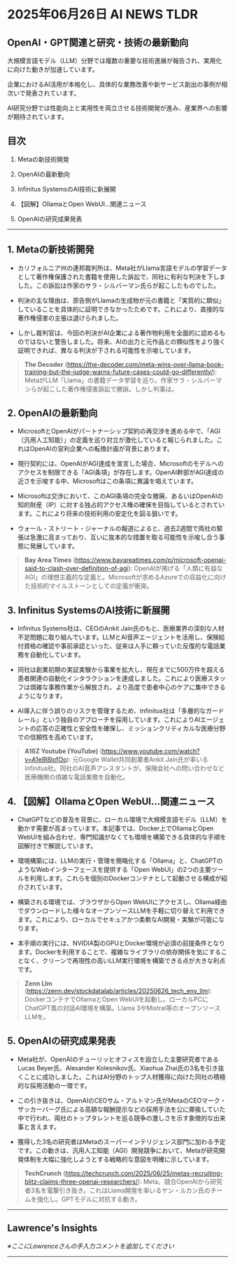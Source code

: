# 2025年06月26日 AI NEWS TLDR

## OpenAI・GPT関連と研究・技術の最新動向

大規模言語モデル（LLM）分野では複数の重要な技術進展が報告され、実用化に向けた動きが加速しています。

企業におけるAI活用が本格化し、具体的な業務改善や新サービス創出の事例が相次いで発表されています。

AI研究分野では性能向上と実用性を両立させる技術開発が進み、産業界への影響が期待されています。

## 目次

1. Metaの新技術開発

2. OpenAIの最新動向

3. Infinitus SystemsのAI技術に新展開

4. 【図解】OllamaとOpen WebUI…関連ニュース

5. OpenAIの研究成果発表

---

## 1. Metaの新技術開発

- カリフォルニア州の連邦裁判所は、Meta社がLlama言語モデルの学習データとして著作権保護された書籍を使用した訴訟で、同社に有利な判決を下しました。この訴訟は作家のサラ・シルバーマン氏らが起こしたものでした。

- 判決の主な理由は、原告側がLlamaの生成物が元の書籍と「実質的に類似」していることを具体的に証明できなかったためです。これにより、直接的な著作権侵害の主張は退けられました。

- しかし裁判官は、今回の判決がAI企業による著作物利用を全面的に認めるものではないと警告しました。将来、AIの出力と元作品との類似性をより強く証明できれば、異なる判決が下される可能性を示唆しています。

> **The Decoder** (https://the-decoder.com/meta-wins-over-llama-book-training-but-the-judge-warns-future-cases-could-go-differently/): MetaがLLM「Llama」の書籍データ学習を巡り。作家サラ・シルバーマンらが起こした著作権侵害訴訟で勝訴。しかし判事は。

## 2. OpenAIの最新動向

- MicrosoftとOpenAIがパートナーシップ契約の再交渉を進める中で、「AGI（汎用人工知能）」の定義を巡り対立が激化していると報じられました。これはOpenAIの営利企業への転換計画が背景にあります。

- 現行契約には、OpenAIがAGI達成を宣言した場合、Microsoftのモデルへのアクセスを制限できる「AGI条項」が存在します。OpenAI幹部がAGI達成の近さを示唆する中、Microsoftはこの条項に異議を唱えています。

- Microsoftは交渉において、このAGI条項の完全な撤廃、あるいはOpenAIの知的財産（IP）に対する独占的アクセス権の確保を目指しているとされています。これにより将来の技術利用の安定化を図る狙いです。

- ウォール・ストリート・ジャーナルの報道によると、過去2週間で両社の緊張は急激に高まっており、互いに抜本的な措置を取る可能性を示唆し合う事態に発展しています。

> **Bay Area Times** (https://www.bayareatimes.com/p/microsoft-openai-said-to-clash-over-definition-of-agi): OpenAIが掲げる「人類に有益なAGI」の理想主義的な定義と。Microsoftが求めるAzureでの収益化に向けた技術的マイルストーンとしての定義が衝突。

## 3. Infinitus SystemsのAI技術に新展開

- Infinitus Systems社は、CEOのAnkit Jain氏のもと、医療業界の深刻な人材不足問題に取り組んでいます。LLMとAI音声エージェントを活用し、保険給付資格の確認や事前承認といった、従来は人手に頼っていた反復的な電話業務を自動化しています。

- 同社は創業初期の実証実験から事業を拡大し、現在までに500万件を超える患者関連の自動化インタラクションを達成しました。これにより医療スタッフは煩雑な事務作業から解放され、より高度で患者中心のケアに集中できるようになります。

- AI導入に伴う誤りのリスクを管理するため、Infinitus社は「多層的なガードレール」という独自のアプローチを採用しています。これによりAIエージェントの応答の正確性と安全性を確保し、ミッションクリティカルな医療分野での信頼性を高めています。

> **A16Z Youtube (YouTube)** (https://www.youtube.com/watch?v=A1elR8lofOo): 元Google Wallet共同創業者Ankit Jain氏が率いるInfinitus社。同社のAI音声アシスタントが。保険会社への問い合わせなど医療機関の煩雑な電話業務を自動化。

## 4. 【図解】OllamaとOpen WebUI…関連ニュース

- ChatGPTなどの普及を背景に、ローカル環境で大規模言語モデル（LLM）を動かす需要が高まっています。本記事では、Docker上でOllamaとOpen WebUIを組み合わせ、専門知識がなくても環境を構築できる具体的な手順を図解付きで解説しています。

- 環境構築には、LLMの実行・管理を簡略化する「Ollama」と、ChatGPTのようなWebインターフェースを提供する「Open WebUI」の2つの主要ツールを利用します。これらを個別のDockerコンテナとして起動させる構成が紹介されています。

- 構築される環境では、ブラウザからOpen WebUIにアクセスし、Ollama経由でダウンロードした様々なオープンソースLLMを手軽に切り替えて利用できます。これにより、ローカルでセキュアかつ柔軟なAI開発・実験が可能になります。

- 本手順の実行には、NVIDIA製のGPUとDocker環境が必須の前提条件となります。Dockerを利用することで、複雑なライブラリの依存関係を気にすることなく、クリーンで再現性の高いLLM実行環境を構築できる点が大きな利点です。

> **Zenn Llm** (https://zenn.dev/stockdatalab/articles/20250626_tech_env_llm): DockerコンテナでOllamaとOpen WebUIを起動し。ローカルPCにChatGPT風の対話AI環境を構築。Llama 3やMistral等のオープンソースLLMを。

## 5. OpenAIの研究成果発表

- Meta社が、OpenAIのチューリッヒオフィスを設立した主要研究者であるLucas Beyer氏、Alexander Kolesnikov氏、Xiaohua Zhai氏の3名を引き抜くことに成功しました。これはAI分野のトップ人材獲得に向けた同社の積極的な採用活動の一環です。

- この引き抜きは、OpenAIのCEOサム・アルトマン氏がMetaのCEOマーク・ザッカーバーグ氏による高額な報酬提示などの採用手法を公に揶揄していた中で行われ、両社のトップタレントを巡る競争の激しさを示す象徴的な出来事と言えます。

- 獲得した3名の研究者はMetaのスーパーインテリジェンス部門に加わる予定です。この動きは、汎用人工知能（AGI）開発競争において、Metaが研究開発体制を大幅に強化しようとする戦略的な意図を明確に示しています。

> **TechCrunch** (https://techcrunch.com/2025/06/25/metas-recruiting-blitz-claims-three-openai-researchers/): Meta。競合OpenAIから研究者3名を電撃引き抜き。これはLlama開発を率いるヤン・ルカン氏のチームを強化し。GPTモデルに対抗する動き。

---

## Lawrence's Insights

*※ここにLawrenceさんの手入力コメントを追加してください*

---
